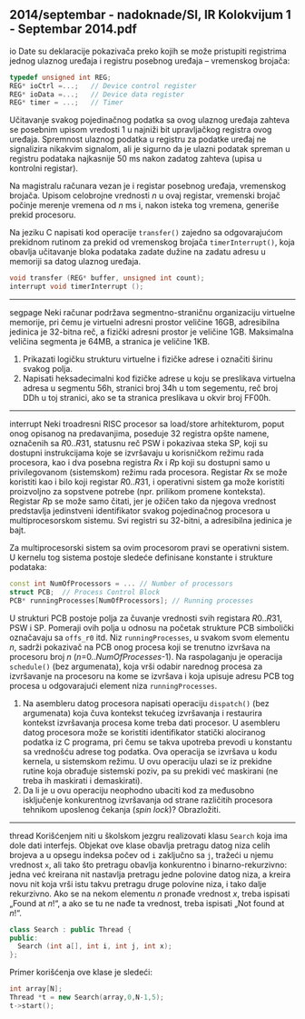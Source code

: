 2014/septembar - nadoknade/SI, IR Kolokvijum 1 - Septembar 2014.pdf
--------------------------------------------------------------------------------
io
Date su deklaracije pokazivača preko kojih se može pristupiti registrima jednog ulaznog
uređaja i registru posebnog uređaja – vremenskog brojača:
```cpp
typedef unsigned int REG;
REG* ioCtrl =...;   // Device control register
REG* ioData =...;   // Device data register
REG* timer = ...;   // Timer
```
Učitavanje svakog pojedinačnog podatka sa ovog ulaznog uređaja zahteva se posebnim
upisom vredosti 1 u najniži bit upravljačkog registra ovog uređaja. Spremnost ulaznog
podatka u registru za podatke uređaj ne signalizira nikakvim signalom, ali je sigurno da je
ulazni podatak spreman u registru podataka najkasnije 50 ms nakon zadatog zahteva (upisa u
kontrolni registar).

Na magistralu računara vezan je i registar posebnog uređaja, vremenskog brojača. Upisom
celobrojne vrednosti *n* u ovaj registar, vremenski brojač počinje merenje vremena od *n* ms i, nakon isteka tog vremena, generiše prekid procesoru.

Na jeziku C napisati kod operacije `transfer()`  zajedno sa odgovarajućom prekidnom
rutinom za prekid od vremenskog brojača `timerInterrupt()`, koja obavlja učitavanje bloka
podataka zadate dužine na zadatu adresu u memoriji sa datog ulaznog uređaja.
```cpp
void transfer (REG* buffer, unsigned int count);
interrupt void timerInterrupt ();
```

--------------------------------------------------------------------------------
segpage
Neki računar podržava segmentno-straničnu organizaciju virtuelne memorije, pri čemu je
virtuelni adresni prostor veličine 16GB, adresibilna jedinica je 32-bitna reč, a fizički adresni
prostor je veličine 1GB. Maksimalna veličina segmenta je 64MB, a stranica je veličine 1KB.

1. Prikazati logičku strukturu virtuelne i fizičke adrese i označiti širinu svakog polja.
2. Napisati heksadecimalni kod fizičke adrese u koju se preslikava virtuelna adresa u
segmentu 56h, stranici broj 34h u tom segementu, reč broj DDh u toj stranici, ako se ta
stranica preslikava u okvir broj FF00h.

--------------------------------------------------------------------------------
interrupt
Neki troadresni RISC procesor sa load/store arhitekturom, poput onog opisanog na
predavanjima, poseduje 32 registra opšte namene, označenih sa *R*0..*R*31, statusnu reč PSW i
pokazivaa steka SP, koji su dostupni instrukcijama koje se izvršavaju u korisničkom režimu
rada procesora, kao i dva posebna registra *R*x i *R*p koji su dostupni samo u privilegovanom
(sistemskom) režimu rada procesora. Registar *R*x se može koristiti kao i bilo koji registar
*R*0..*R*31, i operativni sistem ga može koristiti proizvoljno za sopstvene potrebe (npr. prilikom
promene konteksta). Registar *R*p se može samo čitati, jer je ožičen tako da njegova vrednost
predstavlja jedinstveni identifikator svakog pojedinačnog procesora u multiprocesorskom
sistemu. Svi registri su 32-bitni, a adresibilna jedinica je bajt.

Za multiprocesorski sistem sa ovim procesorom pravi se operativni sistem. U kernelu tog
sistema postoje sledeće definisane konstante i strukture podataka:
```cpp
const int NumOfProcessors = ... // Number of processors
struct PCB;  // Process Control Block
PCB* runningProcesses[NumOfProcessors]; // Running processes
```
U strukturi PCB postoje polja za čuvanje vrednosti svih registara *R*0..*R*31, PSW i SP.
Pomeraji ovih polja u odnosu na početak strukture PCB simbolički označavaju sa `offs_r0`
itd. Niz `runningProcesses`, u svakom svom elementu *n*, sadrži pokazivač na PCB onog
procesa koji se trenutno izvršava na procesoru broj *n* (*n*=0..*NumOfProcesses*-1). Na
raspolaganju je operacija `schedule()`  (bez argumenata), koja vrši odabir narednog procesa
za izvršavanje na procesoru na kome se izvršava i koja upisuje adresu PCB tog procesa u
odgovarajući element niza `runningProcesses`.

1. Na asembleru datog procesora napisati operaciju `dispatch()` (bez argumenata) koja
čuva kontekst tekućeg izvršavanja i restaurira kontekst izvršavanja procesa kome treba dati
procesor. U asembleru datog procesora može se koristiti identifikator statički alociranog
podatka iz C programa, pri čemu se takva upotreba prevodi u konstantu sa vrednošću adrese
tog podatka. Ova operacija se izvršava u kodu kernela, u sistemskom režimu. U ovu operaciju
ulazi se iz prekidne rutine koja obrađuje sistemski poziv, pa su prekidi već maskirani (ne treba
ih maskirati i demaskirati).
2. Da li je u ovu operaciju neophodno ubaciti kod za međusobno isključenje
konkurentnog izvršavanja od strane različitih procesora tehnikom uposlenog čekanja (*spin lock*)? Obrazložiti.

--------------------------------------------------------------------------------
thread
Korišćenjem niti u školskom jezgru realizovati klasu `Search` koja ima dole dati interfejs.
Objekat ove klase obavlja pretragu datog niza celih brojeva a u opsegu indeksa počev od `i`
zaključno sa `j`, tražeći u njemu vrednost `x`, ali tako što pretragu obavlja konkurentno i
binarno-rekurzivno: jedna već kreirana nit nastavlja pretragu jedne polovine datog niza, a
kreira novu nit koja vrši istu takvu pretragu druge polovine niza, i tako dalje rekurzivno. Ako
se na nekom elementu *n* pronađe vrednost *x*, treba ispisati „Found at *n*!“, a ako se tu ne nađe
ta vrednost, treba ispisati „Not found at *n*!“.
```cpp
class Search : public Thread {
public:
  Search (int a[], int i, int j, int x);
};
```
Primer korišćenja ove klase je sledeći:
```cpp
int array[N];
Thread *t = new Search(array,0,N-1,5);
t->start();
```
